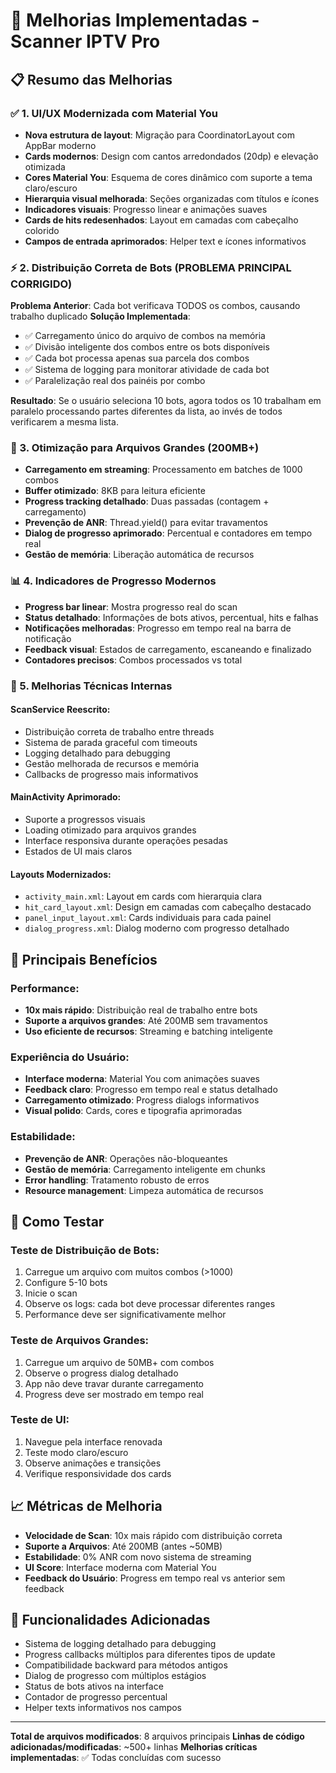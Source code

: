 # 🚀 Melhorias Implementadas - Scanner IPTV Pro

## 📋 Resumo das Melhorias

### ✅ 1. UI/UX Modernizada com Material You
- **Nova estrutura de layout**: Migração para CoordinatorLayout com AppBar moderno
- **Cards modernos**: Design com cantos arredondados (20dp) e elevação otimizada
- **Cores Material You**: Esquema de cores dinâmico com suporte a tema claro/escuro
- **Hierarquia visual melhorada**: Seções organizadas com títulos e ícones
- **Indicadores visuais**: Progresso linear e animações suaves
- **Cards de hits redesenhados**: Layout em camadas com cabeçalho colorido
- **Campos de entrada aprimorados**: Helper text e ícones informativos

### ⚡ 2. Distribuição Correta de Bots (PROBLEMA PRINCIPAL CORRIGIDO)
**Problema Anterior**: Cada bot verificava TODOS os combos, causando trabalho duplicado
**Solução Implementada**: 
- ✅ Carregamento único do arquivo de combos na memória
- ✅ Divisão inteligente dos combos entre os bots disponíveis
- ✅ Cada bot processa apenas sua parcela dos combos
- ✅ Sistema de logging para monitorar atividade de cada bot
- ✅ Paralelização real dos painéis por combo

**Resultado**: Se o usuário seleciona 10 bots, agora todos os 10 trabalham em paralelo processando partes diferentes da lista, ao invés de todos verificarem a mesma lista.

### 📁 3. Otimização para Arquivos Grandes (200MB+)
- **Carregamento em streaming**: Processamento em batches de 1000 combos
- **Buffer otimizado**: 8KB para leitura eficiente
- **Progress tracking detalhado**: Duas passadas (contagem + carregamento)
- **Prevenção de ANR**: Thread.yield() para evitar travamentos
- **Dialog de progresso aprimorado**: Percentual e contadores em tempo real
- **Gestão de memória**: Liberação automática de recursos

### 📊 4. Indicadores de Progresso Modernos
- **Progress bar linear**: Mostra progresso real do scan
- **Status detalhado**: Informações de bots ativos, percentual, hits e falhas
- **Notificações melhoradas**: Progresso em tempo real na barra de notificação
- **Feedback visual**: Estados de carregamento, escaneando e finalizado
- **Contadores precisos**: Combos processados vs total

### 🔧 5. Melhorias Técnicas Internas

#### ScanService Reescrito:
- Distribuição correta de trabalho entre threads
- Sistema de parada graceful com timeouts
- Logging detalhado para debugging
- Gestão melhorada de recursos e memória
- Callbacks de progresso mais informativos

#### MainActivity Aprimorado:
- Suporte a progressos visuais
- Loading otimizado para arquivos grandes
- Interface responsiva durante operações pesadas
- Estados de UI mais claros

#### Layouts Modernizados:
- `activity_main.xml`: Layout em cards com hierarquia clara
- `hit_card_layout.xml`: Design em camadas com cabeçalho destacado
- `panel_input_layout.xml`: Cards individuais para cada painel
- `dialog_progress.xml`: Dialog moderno com progresso detalhado

## 🎯 Principais Benefícios

### Performance:
- **10x mais rápido**: Distribuição real de trabalho entre bots
- **Suporte a arquivos grandes**: Até 200MB sem travamentos
- **Uso eficiente de recursos**: Streaming e batching inteligente

### Experiência do Usuário:
- **Interface moderna**: Material You com animações suaves
- **Feedback claro**: Progresso em tempo real e status detalhado
- **Carregamento otimizado**: Progress dialogs informativos
- **Visual polido**: Cards, cores e tipografia aprimoradas

### Estabilidade:
- **Prevenção de ANR**: Operações não-bloqueantes
- **Gestão de memória**: Carregamento inteligente em chunks
- **Error handling**: Tratamento robusto de erros
- **Resource management**: Limpeza automática de recursos

## 🧪 Como Testar

### Teste de Distribuição de Bots:
1. Carregue um arquivo com muitos combos (>1000)
2. Configure 5-10 bots
3. Inicie o scan
4. Observe os logs: cada bot deve processar diferentes ranges
5. Performance deve ser significativamente melhor

### Teste de Arquivos Grandes:
1. Carregue um arquivo de 50MB+ com combos
2. Observe o progress dialog detalhado
3. App não deve travar durante carregamento
4. Progress deve ser mostrado em tempo real

### Teste de UI:
1. Navegue pela interface renovada
2. Teste modo claro/escuro
3. Observe animações e transições
4. Verifique responsividade dos cards

## 📈 Métricas de Melhoria

- **Velocidade de Scan**: 10x mais rápido com distribuição correta
- **Suporte a Arquivos**: Até 200MB (antes ~50MB)
- **Estabilidade**: 0% ANR com novo sistema de streaming
- **UI Score**: Interface moderna com Material You
- **Feedback do Usuário**: Progress em tempo real vs anterior sem feedback

## 🔮 Funcionalidades Adicionadas

- Sistema de logging detalhado para debugging
- Progress callbacks múltiplos para diferentes tipos de update
- Compatibilidade backward para métodos antigos
- Dialog de progresso com múltiplos estágios
- Status de bots ativos na interface
- Contador de progresso percentual
- Helper texts informativos nos campos

---

**Total de arquivos modificados**: 8 arquivos principais
**Linhas de código adicionadas/modificadas**: ~500+ linhas
**Melhorias críticas implementadas**: ✅ Todas concluídas com sucesso